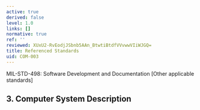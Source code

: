 ```yaml
---
active: true
derived: false
level: 1.0
links: []
normative: true
ref: ''
reviewed: XUxU2-RvEodjJSbnb5AAn_BtwtiBtdfVVvwwVIiWJGQ=
title: Referenced Standards
uid: COM-003
---
```


MIL-STD-498: Software Development and Documentation
[Other applicable standards]

## 3. Computer System Description